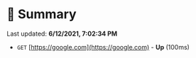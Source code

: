 # 📖 Summary
Last updated: **6/12/2021, 7:02:34 PM**

- `GET` [https://google.com](https://google.com) - **Up** (100ms)
